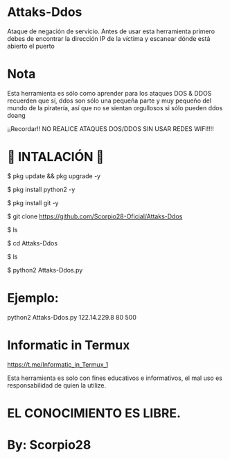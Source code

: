 # Attaks-Ddos

Ataque de negación de servicio. Antes de usar esta herramienta primero debes de encontrar la dirección IP de la víctima y escanear dónde está abierto el puerto

# Nota

Esta herramienta es sólo como aprender para los ataques DOS & DDOS recuerden que sí, ddos son sólo una pequeña parte y muy pequeño del mundo de la piratería, así que no se sientan orgullosos si sólo pueden ddos doang

¡¡Recordar!! NO REALICE ATAQUES DOS/DDOS SIN USAR REDES WIFI!!!!

# 🦂 INTALACIÓN 🦂

$ pkg update && pkg upgrade -y

$ pkg install python2 -y

$ pkg install git -y

$ git clone https://github.com/Scorpio28-Oficial/Attaks-Ddos

$ ls

$ cd Attaks-Ddos

$ ls

$ python2 Attaks-Ddos.py <ip> <port> <packet>

# Ejemplo:

python2 Attaks-Ddos.py 122.14.229.8 80 500

# Informatic in Termux

https://t.me/Informatic_in_Termux_1

Esta herramienta es solo con fines educativos e informativos, el mal uso es responsabilidad de quien la utilize.

# EL CONOCIMIENTO ES LIBRE.

# By: Scorpio28
